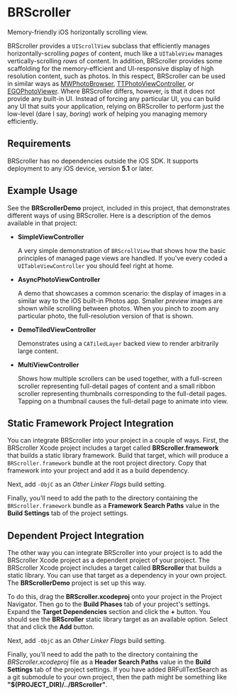 BRScroller
==========

Memory-friendly iOS horizontally scrolling view.

BRScroller provides a `UIScrollView` subclass that efficiently manages horizontally-scrolling *pages* of content, much like a `UITableView` manages vertically-scrolling *rows* of content. In addition, BRScroller provides some scaffolding for the memory-efficient and UI-responsive display of high resolution content, such as photos. In this respect, BRScroller can be used in similar ways as [MWPhotoBrowser](https://github.com/mwaterfall/MWPhotoBrowser), [TTPhotoViewController](https://github.com/enormego/three20), or [EGOPhotoViewer](https://github.com/enormego/PhotoViewer). Where BRScroller differs, however, is that it does not provide any built-in UI. Instead of forcing any particular UI, you can build any UI that suits your application, relying on BRScroller to perform just the low-level (dare I say, *boring*) work of helping you managing memory efficiently.

Requirements
------------

BRScroller has no dependencies outside the iOS SDK. It supports deployment to any iOS device, version **5.1** or later.

Example Usage
-------------

See the **BRScrollerDemo** project, included in this project, that
demonstrates different ways of using BRScroller. Here is a description
of the demos available in that project:

* **SimpleViewController**

  A very simple demonstration of `BRScrollView` that shows how the basic
  principles of managed page views are handled. If you've every coded a
  `UITableViewController` you should feel right at home.

* **AsyncPhotoViewController**

  A demo that showcases a common scenario: the display of images in a
  similar way to the iOS built-in Photos app. Smaller _preview_ images
  are shown while scrolling between photos. When you pinch to zoom any
  particular photo, the full-resolution version of that is shown.
  
* **DemoTiledViewController**

  Demonstrates using a `CATiledLayer` backed view to render arbitrarily
  large content.

* **MultiViewController**

  Shows how multiple scrollers can be used together, with a full-screen
  scroller representing full-detail pages of content and a small ribbon
  scroller representing thumbnails corresponding to the full-detail
  pages. Tapping on a thumbnail causes the full-detail page to animate
  into view.

Static Framework Project Integration
------------------------------------

You can integrate BRScroller into your project in a couple of ways.
First, the BRScroller Xcode project includes a target called
**BRScroller.framework** that builds a static library framework. Build
that target, which will produce a `BRScroller.framework` bundle at the
root project directory. Copy that framework into your project and add it
as a build dependency.

Next, add `-ObjC` as an *Other Linker Flags* build setting.

Finally, you'll need to add the path to the directory containing the
`BRScroller.framework` bundle as a **Framework Search Paths** value in
the **Build Settings** tab of the project settings.

Dependent Project Integration
-----------------------------

The other way you can integrate BRScroller into your project is to add
the BRScroller Xcode project as a dependent project of your project. The
BRScroller Xcode project includes a target called  **BRScroller** that
builds a static library. You can use that target as a dependency in your
own project. The **BRScrollerDemo** project is set up this way.

To do this, drag the **BRScroller.xcodeproj** onto your project in the
Project Navigator. Then go to the **Build Phases** tab of your project's
settings. Expand the **Target Dependencies** section and click the **+**
button. You should see the **BRScroller** static library target as an
available option. Select that and click the **Add** button.

Next, add `-ObjC` as an *Other Linker Flags* build setting.

Finally, you'll need to add the path to the directory containing the
*BRScroller.xcodeproj* file as a **Header Search Paths** value in the
**Build Settings** tab of the project settings. If you have added
BRFullTextSearch as a git submodule to your own project, then the path
might be something like **"$(PROJECT_DIR)/../BRScroller"**.
